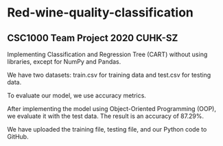 # Red-wine-quality-classification

## **CSC1000 Team Project 2020 CUHK-SZ**

Implementing Classification and Regression Tree (CART) without using libraries, except for NumPy and Pandas.

We have two datasets: train.csv for training data and test.csv for testing data.

To evaluate our model, we use accuracy metrics.

After implementing the model using Object-Oriented Programming (OOP), we evaluate it with the test data. The result is an accuracy of 87.29%.

We have uploaded the training file, testing file, and our Python code to GitHub.
